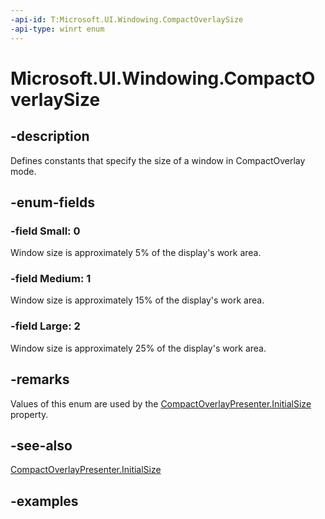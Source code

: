 ```yaml
---
-api-id: T:Microsoft.UI.Windowing.CompactOverlaySize
-api-type: winrt enum
---
```


# Microsoft.UI.Windowing.CompactOverlaySize

<!--
public enum CompactOverlaySize
-->

## -description

Defines constants that specify the size of a window in CompactOverlay mode.

## -enum-fields

### -field Small: 0

Window size is approximately 5% of the display's work area.

### -field Medium: 1

Window size is approximately 15% of the display's work area.

### -field Large: 2

Window size is approximately 25% of the display's work area.

## -remarks

Values of this enum are used by the [CompactOverlayPresenter.InitialSize](compactoverlaypresenter_initialsize.md) property.

## -see-also

[CompactOverlayPresenter.InitialSize](compactoverlaypresenter_initialsize.md)

## -examples
